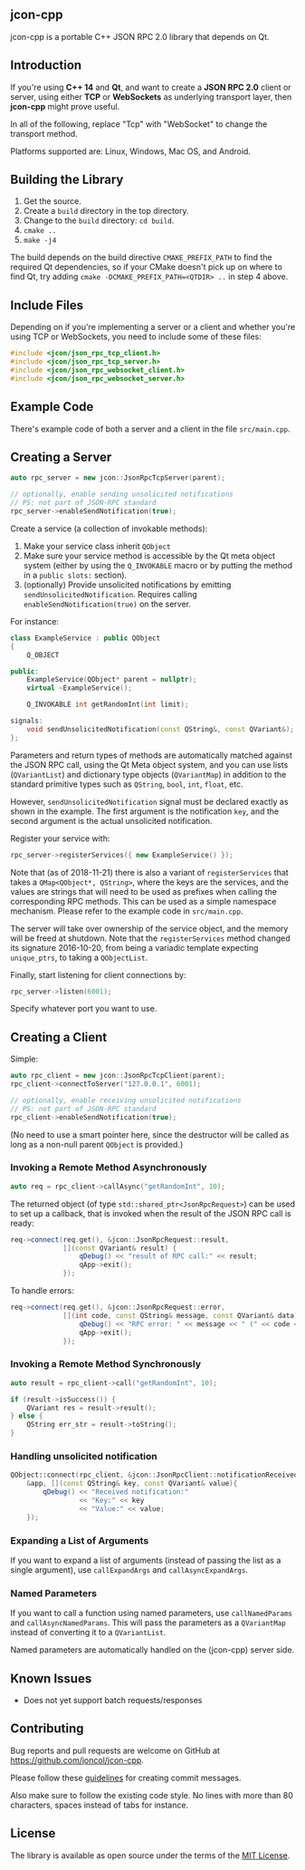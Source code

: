 ## jcon-cpp

jcon-cpp is a portable C++ JSON RPC 2.0 library that depends on Qt.

## Introduction

If you're using **C++ 14** and **Qt**, and want to create a **JSON RPC 2.0**
client or server, using either **TCP** or **WebSockets** as underlying transport
layer, then **jcon-cpp** might prove useful.

In all of the following, replace "Tcp" with "WebSocket" to change the transport
method.

Platforms supported are: Linux, Windows, Mac OS, and Android.

## Building the Library

1. Get the source.
2. Create a `build` directory in the top directory.
3. Change to the `build` directory: `cd build`.
4. `cmake ..`
5. `make -j4`

The build depends on the build directive `CMAKE_PREFIX_PATH` to find the
required Qt dependencies, so if your CMake doesn't pick up on where to find Qt,
try adding `cmake -DCMAKE_PREFIX_PATH=<QTDIR> ..` in step 4 above.

## Include Files

Depending on if you're implementing a server or a client and whether you're
using TCP or WebSockets, you need to include some of these files:
```c++
#include <jcon/json_rpc_tcp_client.h>
#include <jcon/json_rpc_tcp_server.h>
#include <jcon/json_rpc_websocket_client.h>
#include <jcon/json_rpc_websocket_server.h>
```

## Example Code

There's example code of both a server and a client in the file `src/main.cpp`.

## Creating a Server

```c++
auto rpc_server = new jcon::JsonRpcTcpServer(parent);

// optionally, enable sending unsolicited notifications
// PS: not part of JSON-RPC standard
rpc_server->enableSendNotification(true);
```

Create a service (a collection of invokable methods):

1. Make your service class inherit `QObject`
2. Make sure your service method is accessible by the Qt meta object system
   (either by using the `Q_INVOKABLE` macro or by putting the method in a
   `public slots:` section).
3. (optionally) Provide unsolicited notifications by emitting `sendUnsolicitedNotification`.
Requires calling `enableSendNotification(true)` on the server.

For instance:

```c++
class ExampleService : public QObject
{
    Q_OBJECT

public:
    ExampleService(QObject* parent = nullptr);
    virtual ~ExampleService();

    Q_INVOKABLE int getRandomInt(int limit);

signals:
    void sendUnsolicitedNotification(const QString&, const QVariant&);
};
```

Parameters and return types of methods are automatically matched against the JSON RPC call,
using the Qt Meta object system, and you can use lists (`QVariantList`) and
dictionary type objects (`QVariantMap`) in addition to the standard primitive
types such as `QString`, `bool`, `int`, `float`, etc.

However, `sendUnsolicitedNotification` signal must be declared exactly as shown in the example.
The first argument is the notification `key`, and the second argument is the actual unsolicited notification.

Register your service with:

```c++
rpc_server->registerServices({ new ExampleService() });
```

Note that (as of 2018-11-21) there is also a variant of `registerServices` that
takes a `QMap<QObject*, QString>`, where the keys are the services, and the
values are strings that will need to be used as prefixes when calling the
corresponding RPC methods. This can be used as a simple namespace mechanism.
Please refer to the example code in `src/main.cpp`.

The server will take over ownership of the service object, and the memory will
be freed at shutdown. Note that the `registerServices` method changed its
signature 2016-10-20, from being a variadic template expecting `unique_ptrs`, to
taking a `QObjectList`.

Finally, start listening for client connections by:

```c++
rpc_server->listen(6001);
```

Specify whatever port you want to use.


## Creating a Client

Simple:

```c++
auto rpc_client = new jcon::JsonRpcTcpClient(parent);
rpc_client->connectToServer("127.0.0.1", 6001);

// optionally, enable receiving unsolicited notifications
// PS: not part of JSON-RPC standard
rpc_client->enableSendNotification(true);
```

(No need to use a smart pointer here, since the destructor will be called as
long as a non-null parent `QObject` is provided.)


### Invoking a Remote Method Asynchronously

```c++
auto req = rpc_client->callAsync("getRandomInt", 10);
```

The returned object (of type `std::shared_ptr<JsonRpcRequest>`) can be used to
set up a callback, that is invoked when the result of the JSON RPC call is
ready:

```c++
req->connect(req.get(), &jcon::JsonRpcRequest::result,
             [](const QVariant& result) {
                 qDebug() << "result of RPC call:" << result;
                 qApp->exit();
             });
```

To handle errors:

```c++
req->connect(req.get(), &jcon::JsonRpcRequest::error,
             [](int code, const QString& message, const QVariant& data) {
                 qDebug() << "RPC error: " << message << " (" << code << ")";
                 qApp->exit();
             });
```


### Invoking a Remote Method Synchronously

```c++
auto result = rpc_client->call("getRandomInt", 10);

if (result->isSuccess()) {
    QVariant res = result->result();
} else {
    QString err_str = result->toString();
}
```

### Handling unsolicited notification

```c++
QObject::connect(rpc_client, &jcon::JsonRpcClient::notificationReceived,
    &app, [](const QString& key, const QVariant& value){
        qDebug() << "Received notification:"
                 << "Key:" << key
                 << "Value:" << value;
    });
```

### Expanding a List of Arguments

If you want to expand a list of arguments (instead of passing the list as a
single argument), use `callExpandArgs` and `callAsyncExpandArgs`.


### Named Parameters

If you want to call a function using named parameters, use `callNamedParams` and
`callAsyncNamedParams`. This will pass the parameters as a `QVariantMap` instead
of converting it to a `QVariantList`.

Named parameters are automatically handled on the (jcon-cpp) server side.

## Known Issues

* Does not yet support batch requests/responses


## Contributing

Bug reports and pull requests are welcome on GitHub at
https://github.com/joncol/jcon-cpp.

Please follow these
[guidelines](https://tbaggery.com/2008/04/19/a-note-about-git-commit-messages.html)
for creating commit messages.

Also make sure to follow the existing code style. No lines with more than 80
characters, spaces instead of tabs for instance.


## License

The library is available as open source under the terms of the [MIT
License](http://opensource.org/licenses/MIT).
